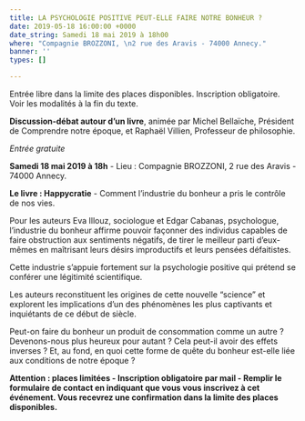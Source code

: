 ```yaml
---
title: LA PSYCHOLOGIE POSITIVE PEUT-ELLE FAIRE NOTRE BONHEUR ?
date: 2019-05-18 16:00:00 +0000
date_string: Samedi 18 mai 2019 à 18h00
where: "Compagnie BROZZONI, \n2 rue des Aravis - 74000 Annecy."
banner: ''
types: []

---
```

Entrée libre dans la limite des places disponibles. Inscription obligatoire. Voir les modalités à la fin du texte.

**Discussion-débat autour d’un livre**, animée par Michel Bellaïche, Président de Comprendre notre époque, et Raphaël Villien, Professeur de philosophie.

_Entrée gratuite_

**Samedi 18 mai 2019 à 18h** - Lieu : Compagnie BROZZONI, 2 rue des Aravis - 74000 Annecy.

**Le livre : Happycratie** - Comment l’industrie du bonheur a pris le contrôle de nos vies.

Pour les auteurs Eva Illouz, sociologue et Edgar Cabanas, psychologue, l’industrie du bonheur affirme pouvoir façonner des individus capables de faire obstruction aux sentiments négatifs, de tirer le meilleur parti d’eux-mêmes en maîtrisant leurs désirs improductifs et leurs pensées défaitistes.

Cette industrie s’appuie fortement sur la psychologie positive qui prétend se conférer une légitimité scientifique.

Les auteurs reconstituent les origines de cette nouvelle “science” et explorent les implications d’un des phénomènes les plus captivants et inquiétants de ce début de siècle.

Peut-on faire du bonheur un produit de consommation comme un autre ? Devenons-nous plus heureux pour autant ? Cela peut-il avoir des effets inverses ? Et, au fond, en quoi cette forme de quête du bonheur est-elle liée aux conditions de notre époque ?

**Attention : places limitées - Inscription obligatoire par mail - Remplir le formulaire de contact en indiquant que vous vous inscrivez à cet événement. Vous recevrez une confirmation dans la limite des places disponibles.**